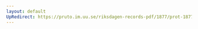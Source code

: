 ```yaml
---
layout: default
UpRedirect: https://pruto.im.uu.se/riksdagen-records-pdf/1877/prot-1877--fk--009/prot-1877--fk--009_002.pdf
---
```

